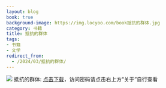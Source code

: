 ```yaml
---
layout: blog
book: true
background-image: https://img.locyoo.com/book抵抗的群体.jpg
category: 书籍
title: 抵抗的群体
tags:
- 书籍
- 文学
redirect_from:
  - /2024/03/抵抗的群体/
---
```

![](https://img.locyoo.com/book抵抗的群体.jpg)
抵抗的群体: <a name = "ref1" href="https://url18.ctfile.com/f/50983618-1043590108-1ec931?p=3619">点击下载</a>，访问密码请点击右上方“关于”自行查看